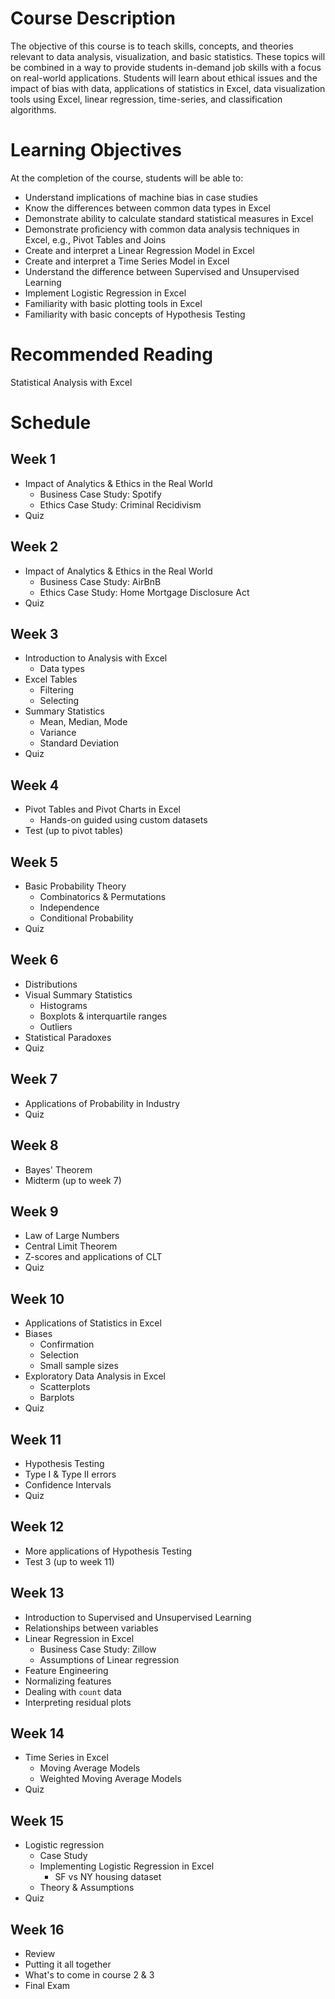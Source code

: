 # Course Description

The objective of this course is to teach skills, concepts, and theories relevant to data analysis, visualization, and basic statistics. These topics will be combined in a way to provide students in-demand job skills with a focus on real-world applications. Students will learn about ethical issues and the impact of bias with data, applications of statistics in Excel, data visualization tools using Excel, linear regression, time-series, and classification algorithms.

# Learning Objectives
At the completion of the course, students will be able to:

* Understand implications of machine bias in case studies
* Know the differences between common data types in Excel
* Demonstrate ability to calculate standard statistical measures in Excel
* Demonstrate proficiency with common data analysis techniques in Excel, e.g., Pivot Tables and Joins
* Create and interpret a Linear Regression Model in Excel
* Create and interpret a Time Series Model in Excel
* Understand the difference between Supervised and Unsupervised Learning
* Implement Logistic Regression in Excel
* Familiarity with basic plotting tools in Excel
* Familiarity with basic concepts of Hypothesis Testing

# Recommended Reading
Statistical Analysis with Excel

# Schedule

## Week 1
* Impact of Analytics & Ethics in the Real World
  * Business Case Study: Spotify
  * Ethics Case Study: Criminal Recidivism
* Quiz

## Week 2
* Impact of Analytics & Ethics in the Real World
  * Business Case Study: AirBnB
  * Ethics Case Study: Home Mortgage Disclosure Act
* Quiz

## Week 3
* Introduction to Analysis with Excel
  * Data types
* Excel Tables
  * Filtering
  * Selecting
* Summary Statistics
  * Mean, Median, Mode
  * Variance
  * Standard Deviation
* Quiz

## Week 4
* Pivot Tables and Pivot Charts in Excel
  * Hands-on guided using custom datasets
* Test (up to pivot tables)

## Week 5
* Basic Probability Theory
  * Combinatorics & Permutations
  * Independence
  * Conditional Probability
* Quiz

## Week 6
* Distributions
* Visual Summary Statistics
  * Histograms
  * Boxplots & interquartile ranges
  * Outliers
* Statistical Paradoxes
* Quiz

## Week 7
* Applications of Probability in Industry
* Quiz

## Week 8
* Bayes' Theorem
* Midterm (up to week 7)

## Week 9
* Law of Large Numbers
* Central Limit Theorem
* Z-scores and applications of CLT
* Quiz

## Week 10
* Applications of Statistics in Excel
* Biases
  * Confirmation
  * Selection
  * Small sample sizes
* Exploratory Data Analysis in Excel
  * Scatterplots
  * Barplots
* Quiz

## Week 11
* Hypothesis Testing
* Type I & Type II errors
* Confidence Intervals
* Quiz

## Week 12
* More applications of Hypothesis Testing
* Test 3 (up to week 11)

## Week 13
* Introduction to Supervised and Unsupervised Learning
* Relationships between variables
* Linear Regression in Excel
  * Business Case Study: Zillow
  * Assumptions of Linear regression
* Feature Engineering
* Normalizing features
* Dealing with `count` data
* Interpreting residual plots

## Week 14
* Time Series in Excel
  * Moving Average Models
  * Weighted Moving Average Models
* Quiz

## Week 15
* Logistic regression
  * Case Study
  * Implementing Logistic Regression in Excel
    * SF vs NY housing dataset
  * Theory & Assumptions
* Quiz

## Week 16
* Review
* Putting it all together
* What's to come in course 2 & 3
* Final Exam
